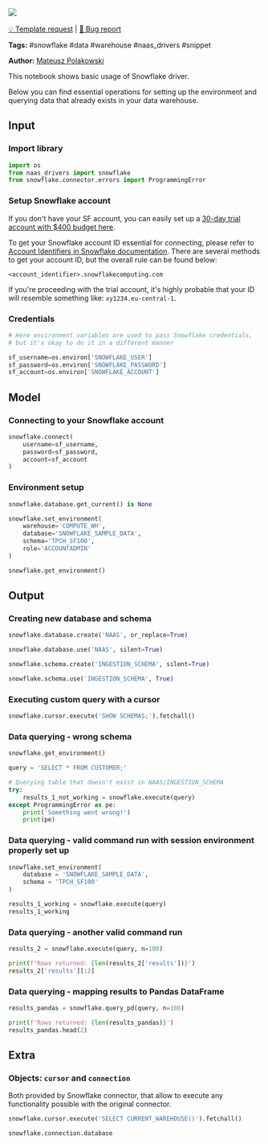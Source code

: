 <a href="https://app.naas.ai/user-redirect/naas/downloader?url=https://raw.githubusercontent.com/jupyter-naas/awesome-notebooks/master/Snowflake/Snowflake_Basics_and_data_querying.ipynb" target="_parent"><img src="https://naasai-public.s3.eu-west-3.amazonaws.com/open_in_naas.svg"/></a><br><br><a href="https://github.com/jupyter-naas/awesome-notebooks/issues/new?assignees=&labels=&template=template-request.md&title=Tool+-+Action+of+the+notebook+">💡 Template request</a> | <a href="https://github.com/jupyter-naas/awesome-notebooks/issues/new?assignees=&labels=&template=bug_report.md&title=Snowflake+-+Basics+and+data+querying:+Error+short+description">🚨 Bug report</a>

**Tags:** #snowflake #data #warehouse #naas_drivers #snippet

**Author:** [Mateusz Polakowski](https://www.linkedin.com/in/polakowski/)

This notebook shows basic usage of Snowflake driver.

Below you can find essential operations for setting up the environment and querying data that already exists in your data warehouse.

## Input

### Import library


```python
import os
from naas_drivers import snowflake
from snowflake.connector.errors import ProgrammingError
```

### Setup Snowflake account

If you don't have your SF account, you can easily set up a [30-day trial account with $400 budget here](https://signup.snowflake.com/).

To get your Snowflake account ID essential for connecting, please refer to [Account Identifiers in Snowflake documentation](https://docs.snowflake.com/en/user-guide/admin-account-identifier.html). There are several methods to get your account ID, but the overall rule can be found below:

```<account_identifier>.snowflakecomputing.com```

If you're proceeding with the trial account, it's highly probable that your ID will resemble something like: `xy1234.eu-central-1`.

### Credentials


```python
# Here environment variables are used to pass Snowflake credentials, 
# but it's okay to do it in a different manner

sf_username=os.environ['SNOWFLAKE_USER']
sf_password=os.environ['SNOWFLAKE_PASSWORD']
sf_account=os.environ['SNOWFLAKE_ACCOUNT']
```

## Model

### Connecting to your Snowflake account


```python
snowflake.connect(
    username=sf_username,
    password=sf_password,
    account=sf_account
)
```

### Environment setup


```python
snowflake.database.get_current() is None
```


```python
snowflake.set_environment(
    warehouse='COMPUTE_WH',
    database='SNOWFLAKE_SAMPLE_DATA',
    schema='TPCH_SF100',
    role='ACCOUNTADMIN'
)
```


```python
snowflake.get_environment()
```

## Output

### Creating new database and schema


```python
snowflake.database.create('NAAS', or_replace=True)
```


```python
snowflake.database.use('NAAS', silent=True)
```


```python
snowflake.schema.create('INGESTION_SCHEMA', silent=True)
```


```python
snowflake.schema.use('INGESTION_SCHEMA', True)
```

### Executing custom query with a cursor


```python
snowflake.cursor.execute('SHOW SCHEMAS;').fetchall()
```

### Data querying - wrong schema


```python
snowflake.get_environment()
```


```python
query = 'SELECT * FROM CUSTOMER;'
```


```python
# Querying table that doesn't exist in NAAS/INGESTION_SCHEMA
try:
    results_1_not_working = snowflake.execute(query)
except ProgrammingError as pe:
    print('Something went wrong!')
    print(pe)
```

### Data querying - valid command run with session environment properly set up


```python
snowflake.set_environment(
    database = 'SNOWFLAKE_SAMPLE_DATA',
    schema = 'TPCH_SF100'
)
```


```python
results_1_working = snowflake.execute(query)
results_1_working
```

### Data querying - another valid command run


```python
results_2 = snowflake.execute(query, n=100)

print(f"Rows returned: {len(results_2['results'])}")
results_2['results'][:2]
```

### Data querying - mapping results to Pandas DataFrame


```python
results_pandas = snowflake.query_pd(query, n=100)

print(f'Rows returned: {len(results_pandas)}')
results_pandas.head(2)
```

## Extra

### Objects: `cursor` and `connection`

Both provided by Snowflake connector, that allow to execute any functionality possible with the original connector.


```python
snowflake.cursor.execute('SELECT CURRENT_WAREHOUSE()').fetchall()
```


```python
snowflake.connection.database
```
